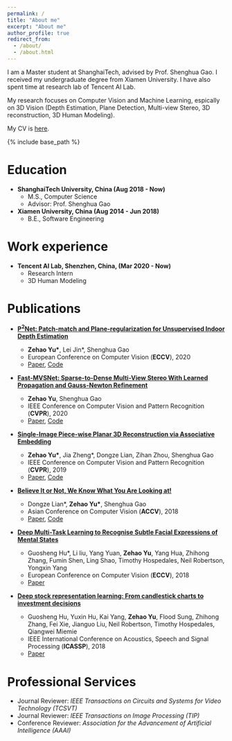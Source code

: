 ```yaml
---
permalink: /
title: "About me"
excerpt: "About me"
author_profile: true
redirect_from: 
  - /about/
  - /about.html
---
```


I am a Master student at ShanghaiTech, advised by Prof. Shenghua Gao. I received my undergraduate degree from Xiamen University. I have also spent time at research lab of Tencent AI Lab.

My research focuses on Computer Vision and Machine Learning, espically on 3D Vision (Depth Estimation, Plane Detection, Multi-view Stereo, 3D reconstruction, 3D Human Modeling).

My CV is [here](http://niujinshuchong.github.io/files/CV.pdf).

{% include base_path %}

Education
======
* **ShanghaiTech University, China (Aug 2018 - Now)**
	* M.S., Computer Science
	* Advisor: Prof. Shenghua Gao
*  **Xiamen University, China (Aug 2014 - Jun 2018)**
	* B.E., Software Engineering

Work experience
======
* **Tencent AI Lab, Shenzhen, China, (Mar 2020 - Now)**
	* Research Intern
	* 3D Human Modeling

Publications
======
* **[P<sup>2</sup>Net: Patch-match and Plane-regularization for Unsupervised Indoor Depth Estimation](https://github.com/svip-lab/Indoor-SfMLearner)**
	* **Zehao Yu\***, Lei Jin*, Shenghua Gao
	* European Conference on Computer Vision (**ECCV**), 2020
	* [Paper](https://arxiv.org/pdf/2007.07696.pdf), [Code](https://github.com/svip-lab/Indoor-SfMLearner)

* **[Fast-MVSNet: Sparse-to-Dense Multi-View Stereo With Learned Propagation and Gauss-Newton Refinement](https://github.com/svip-lab/FastMVSNet)**
	* **Zehao Yu**, Shenghua Gao
	* IEEE Conference on Computer Vision and Pattern Recognition (**CVPR**), 2020
	* [Paper](https://arxiv.org/pdf/2003.13017.pdf), [Code](https://github.com/svip-lab/FastMVSNet)

* **[Single-Image Piece-wise Planar 3D Reconstruction via Associative Embedding](https://github.com/svip-lab/PlanarReconstruction)**
	* **Zehao Yu\***, Jia Zheng*, Dongze Lian, Zihan Zhou, Shenghua Gao
	* IEEE Conference on Computer Vision and Pattern Recognition (**CVPR**), 2019
	* [Paper](https://arxiv.org/pdf/1902.09777.pdf), [Code](https://github.com/svip-lab/PlanarReconstruction)

* **[Believe It or Not, We Know What You Are Looking at!](https://github.com/svip-lab/GazeFollowing)**
	* Dongze Lian*, **Zehao Yu\***, Shenghua Gao
	* Asian Conference on Computer Vision (**ACCV**), 2018
	* [Paper](https://arxiv.org/pdf/1907.02364.pdf), [Code](https://github.com/svip-lab/GazeFollowing)

* **[Deep Multi-Task Learning to Recognise Subtle Facial Expressions of Mental States](https://openaccess.thecvf.com/content_ECCV_2018/papers/Guosheng_Hu_Deep_Multi-Task_Learning_ECCV_2018_paper.pdf)**
	* Guosheng Hu*, Li liu, Yang Yuan, **Zehao Yu**, Yang Hua, Zhihong Zhang, Fumin Shen, Ling Shao, Timothy Hospedales, Neil Robertson, Yongxin Yang
	* European Conference on Computer Vision (**ECCV**), 2018
	* [Paper](https://openaccess.thecvf.com/content_ECCV_2018/papers/Guosheng_Hu_Deep_Multi-Task_Learning_ECCV_2018_paper.pdf)

* **[Deep stock representation learning: From candlestick charts to investment decisions](https://arxiv.org/pdf/1709.03803.pdf)**
	* Guosheng Hu, Yuxin Hu, Kai Yang, **Zehao Yu**, Flood Sung, Zhihong Zhang, Fei Xie, Jianguo Liu, Neil Robertson, Timothy Hospedales, Qiangwei Miemie
	* IEEE International Conference on Acoustics, Speech and Signal Processing (**ICASSP**), 2018
	* [Paper](https://arxiv.org/pdf/1709.03803.pdf)


Professional Services
======
* Journal Reviewer: <i> IEEE Transactions on Circuits and Systems for Video Technology (TCSVT) </i>
* Journal Reviewer: <i> IEEE Transactions on Image Processing (TIP) </i>
* Conference Reviewer: <i> Association for the Advancement of Artificial Intelligence (AAAI) </i>

